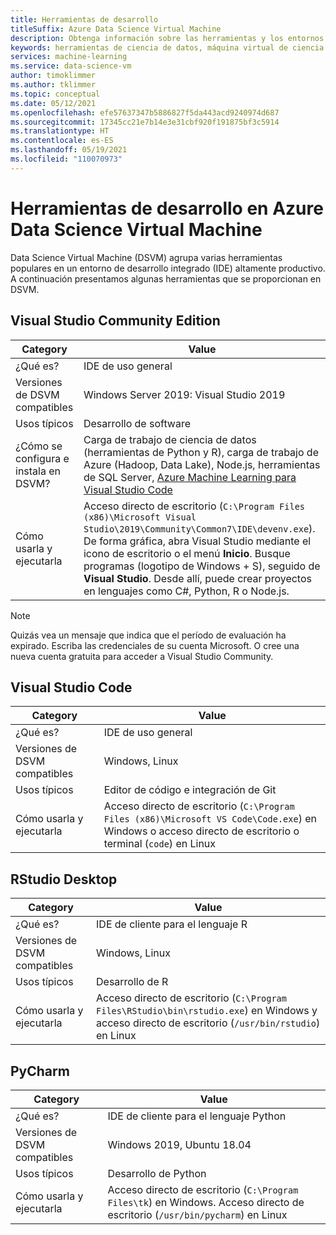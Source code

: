 ```yaml
---
title: Herramientas de desarrollo
titleSuffix: Azure Data Science Virtual Machine
description: Obtenga información sobre las herramientas y los entornos de desarrollo integrado disponibles en Data Science Virtual Machine.
keywords: herramientas de ciencia de datos, máquina virtual de ciencia de datos, herramientas para la ciencia de datos, ciencia de datos de linux
services: machine-learning
ms.service: data-science-vm
author: timoklimmer
ms.author: tklimmer
ms.topic: conceptual
ms.date: 05/12/2021
ms.openlocfilehash: efe57637347b5886827f5da443acd9240974d687
ms.sourcegitcommit: 17345cc21e7b14e3e31cbf920f191875bf3c5914
ms.translationtype: HT
ms.contentlocale: es-ES
ms.lasthandoff: 05/19/2021
ms.locfileid: "110070973"
---
```

# <a name="development-tools-on-the-azure-data-science-virtual-machine"></a>Herramientas de desarrollo en Azure Data Science Virtual Machine

Data Science Virtual Machine (DSVM) agrupa varias herramientas populares en un entorno de desarrollo integrado (IDE) altamente productivo. A continuación presentamos algunas herramientas que se proporcionan en DSVM.

## <a name="visual-studio-community-edition"></a>Visual Studio Community Edition

| Category | Value |
|--|--|
| ¿Qué es? | IDE de uso general |
| Versiones de DSVM compatibles | Windows Server 2019: Visual Studio 2019 |
| Usos típicos | Desarrollo de software |
| ¿Cómo se configura e instala en DSVM? | Carga de trabajo de ciencia de datos (herramientas de Python y R), carga de trabajo de Azure (Hadoop, Data Lake), Node.js, herramientas de SQL Server, [Azure Machine Learning para Visual Studio Code](https://github.com/Microsoft/vs-tools-for-ai) |
| Cómo usarla y ejecutarla | Acceso directo de escritorio (`C:\Program Files (x86)\Microsoft Visual Studio\2019\Community\Common7\IDE\devenv.exe`). De forma gráfica, abra Visual Studio mediante el icono de escritorio o el menú **Inicio**. Busque programas (logotipo de Windows + S), seguido de **Visual Studio**. Desde allí, puede crear proyectos en lenguajes como C#, Python, R o Node.js. |

> [!NOTE]
> Quizás vea un mensaje que indica que el período de evaluación ha expirado. Escriba las credenciales de su cuenta Microsoft. O cree una nueva cuenta gratuita para acceder a Visual Studio Community.

## <a name="visual-studio-code"></a>Visual Studio Code 

| Category | Value |
|--|--|
| ¿Qué es? | IDE de uso general |
| Versiones de DSVM compatibles | Windows, Linux |
| Usos típicos | Editor de código e integración de Git |
| Cómo usarla y ejecutarla | Acceso directo de escritorio (`C:\Program Files (x86)\Microsoft VS Code\Code.exe`) en Windows o acceso directo de escritorio o terminal (`code`) en Linux |

## <a name="rstudio-desktop"></a>RStudio Desktop

| Category | Value |
|--|--|
| ¿Qué es? | IDE de cliente para el lenguaje R |
| Versiones de DSVM compatibles | Windows, Linux |
| Usos típicos | Desarrollo de R |
| Cómo usarla y ejecutarla | Acceso directo de escritorio (`C:\Program Files\RStudio\bin\rstudio.exe`) en Windows y acceso directo de escritorio (`/usr/bin/rstudio`) en Linux |

## <a name="pycharm"></a>PyCharm

| Category | Value |
|--|--|
| ¿Qué es? | IDE de cliente para el lenguaje Python |
| Versiones de DSVM compatibles | Windows 2019, Ubuntu 18.04 |
| Usos típicos | Desarrollo de Python |
| Cómo usarla y ejecutarla | Acceso directo de escritorio (`C:\Program Files\tk`) en Windows. Acceso directo de escritorio (`/usr/bin/pycharm`) en Linux |
